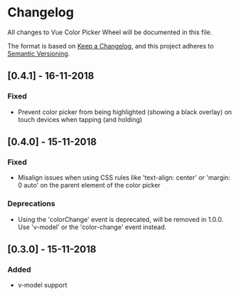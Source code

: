 # Changelog
All changes to Vue Color Picker Wheel will be documented in this file.

The format is based on [Keep a Changelog](https://keepachangelog.com/en/1.0.0/),
and this project adheres to [Semantic Versioning](https://semver.org/spec/v2.0.0.html).

## [0.4.1] - 16-11-2018
### Fixed
- Prevent color picker from being highlighted (showing a black overlay) on touch devices when tapping (and holding)

## [0.4.0] - 15-11-2018
### Fixed
- Misalign issues when using CSS rules like 'text-align: center' or 'margin: 0 auto' on the parent element of the color picker

### Deprecations
- Using the 'colorChange' event is deprecated, will be removed in 1.0.0. Use 'v-model' or the 'color-change' event instead.

## [0.3.0] - 15-11-2018
### Added
- v-model support
